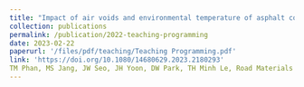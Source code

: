 ```yaml
---
title: "Impact of air voids and environmental temperature of asphalt concrete on black ice"
collection: publications
permalink: /publication/2022-teaching-programming
date: 2023-02-22
paperurl: '/files/pdf/teaching/Teaching Programming.pdf'
link: 'https://doi.org/10.1080/14680629.2023.2180293'
TM Phan, MS Jang, JW Seo, JH Yoon, DW Park, TH Minh Le, Road Materials and Pavement Design, 1-16
---
```

